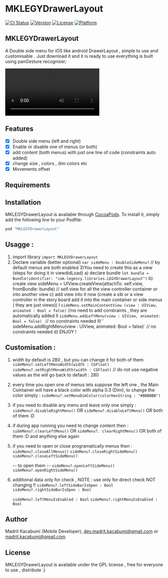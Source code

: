 # MKLEGYDrawerLayout

[![CI Status](http://img.shields.io/travis/devMadrit/MKLEGYDrawerLayout.svg?style=flat)](https://travis-ci.org/devMadrit/MKLEGYDrawerLayout)
[![Version](https://img.shields.io/cocoapods/v/MKLEGYDrawerLayout.svg?style=flat)](http://cocoapods.org/pods/MKLEGYDrawerLayout)
[![License](https://img.shields.io/cocoapods/l/MKLEGYDrawerLayout.svg?style=flat)](http://cocoapods.org/pods/MKLEGYDrawerLayout)
[![Platform](https://img.shields.io/cocoapods/p/MKLEGYDrawerLayout.svg?style=flat)](http://cocoapods.org/pods/MKLEGYDrawerLayout)

## MKLEGYDrawerLayout

A Double side menu for iOS like android DrawerLayout , simple to use and customisable . Just download it and it is ready to use 
everything is built using panGesture recogniser;

![](legencylib.mov)

## Features

- [x] Double side menu (left and right)
- [x] Enable or disable one of menus (or both)
- [x] add content (both menus) with just one line of code (constraints auto added)
- [x] change size , colors , dim colors etc
- [x] Movements offset
## Requirements

## Installation

MKLEGYDrawerLayout is available through [CocoaPods](https://cocoapods.org/pods/MKLEGYDrawerLayout). To install
it, simply add the following line to your Podfile:

```ruby
pod "MKLEGYDrawerLayout"
```
## Usagge :
1) import library
`import MKLEGYDrawerLayout`
2) Declare variable (better optional)
`var sideMenu : DoubleSideMenu?`
// by default menus are both enabled
3)You need to create this as a view (steps for doing it in viewdidLoad)
  a) declare bundle 
  `let bundle = Bundle(identifier: "com.legency.libraries.LEGYDrawerLayout")`
  b) create view 
  sideMenu = UIView.createView(attachTo: self.view, fromBundle: bundle) // self.view for all the view controller container or into another view 
  c) add view into it now (create a xib or a view controller in the story board add it into the main container or side menus ( they are just views))
     I   `sideMenu.setMainContentView (view : UIView, animated : Bool = false)` //no need to add constraints , they are automatically added
     II   `sideMenu.addLeftMenu(view : UIView, animated: Bool = false) `  // no constraints needed
     III   ' sideMenu.addRightMenu(view : UIView, animated: Bool = false)` // no constraints needed
  d) ENJOY !

## Customisation :

1) width by default is 280 , but you can change it for both of them
  `sideMenu?.setLeftMenuWidth(width : CGFloat)`
  `sideMenu?.setRightMenuWidth(width : CGFloat)`
  // do not use negative values as the will go back to default : 280

 2) every time you open one of menus lets suppose the left one , the Main Cointainer will have a black color with alpha 0.3 (Dim), to change the color simply :
   `sideMenu?.setMenuDimColor(colorHexString : "#BBBBBB")`

 3) if you need to disable any menu and leave only one simply  :
    `sideMenu?.disableRightMenu()`  OR   `sideMenu?.disableLeftMenu()`  OR  both of them :D

 4) if during app running you need to change content then :
    `sideMenu?.clearLeftMenu()`  OR   `sideMenu?. clearRightMenu()`  OR  both of them :D   and anything else again

 5) if you need to open or close programatically menus then :
    `sideMenu?.closeAllMenus()`
    `sideMenu?.closeRightSideMenu()`
    `sideMenu?.closeLeftSideMenu()`

    -- to open them --
    `sideMenu?.openLeftSideMenu()`
    `sideMenu?.openRightSideMenu()`

  6) additional data only for check , NOTE : use only for  direct check NOT changing !!
     `sideMenu?.leftSideBarIsOpen : Bool`
     `sideMenu?.rightSideBarIsOpen : Bool`

     `sideMenu?.leftMenuIsEnabled : Bool`
     `sideMenu?.rightMenuIsEnabled : Bool`

## Author

Madrit Kacabumi (Mobile Developer), dev.madrit.kacabumi@gmail.com or madrit.kacabumi@gmail.com

## License

MKLEGYDrawerLayout is available under the GPL license , free for everyone to use , distribute  :) 
